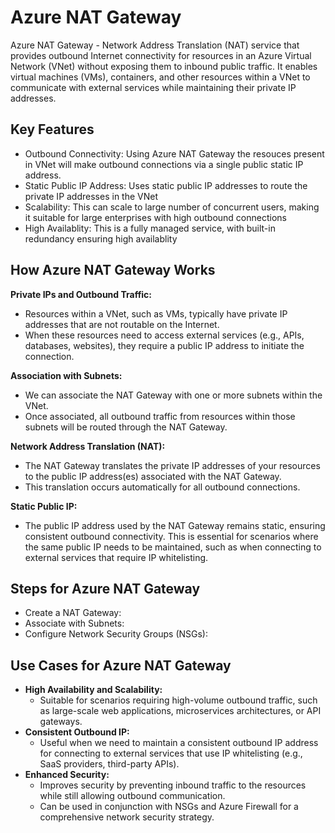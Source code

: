 # Azure NAT Gateway

Azure NAT Gateway - Network Address Translation (NAT) service that provides outbound Internet connectivity for resources in an Azure Virtual Network (VNet) without exposing them to inbound public traffic. It enables virtual machines (VMs), containers, and other resources within a VNet to communicate with external services while maintaining their private IP addresses.

## Key Features

- Outbound Connectivity: Using Azure NAT Gateway the resouces present in VNet will make outbound connections via a single public static IP address.
- Static Public IP Address: Uses static public IP addresses to route the private IP addresses in the VNet
- Scalability: This can scale to large number of concurrent users, making it suitable for large enterprises with high outbound connections
- High Availablity: This is a fully managed service, with built-in redundancy ensuring high availablity

## How Azure NAT Gateway Works

**Private IPs and Outbound Traffic:**

- Resources within a VNet, such as VMs, typically have private IP addresses that are not routable on the Internet.
- When these resources need to access external services (e.g., APIs, databases, websites), they require a public IP address to initiate the connection.

**Association with Subnets:**

- We can associate the NAT Gateway with one or more subnets within the VNet.
- Once associated, all outbound traffic from resources within those subnets will be routed through the NAT Gateway.

**Network Address Translation (NAT):**

- The NAT Gateway translates the private IP addresses of your resources to the public IP address(es) associated with the NAT Gateway.
- This translation occurs automatically for all outbound connections.

**Static Public IP:**

- The public IP address used by the NAT Gateway remains static, ensuring consistent outbound connectivity. This is essential for scenarios where the same public IP needs to be maintained, such as when connecting to external services that require IP whitelisting.

## Steps for Azure NAT Gateway

- Create a NAT Gateway:
- Associate with Subnets:
- Configure Network Security Groups (NSGs):

## Use Cases for Azure NAT Gateway

- **High Availability and Scalability:** 
    - Suitable for scenarios requiring high-volume outbound traffic, such as large-scale web applications, microservices architectures, or API gateways.
- **Consistent Outbound IP:** 
    - Useful when we need to maintain a consistent outbound IP address for connecting to external services that use IP whitelisting (e.g., SaaS providers, third-party APIs).
- **Enhanced Security:** 
    - Improves security by preventing inbound traffic to the resources while still allowing outbound communication.
    - Can be used in conjunction with NSGs and Azure Firewall for a comprehensive network security strategy.


